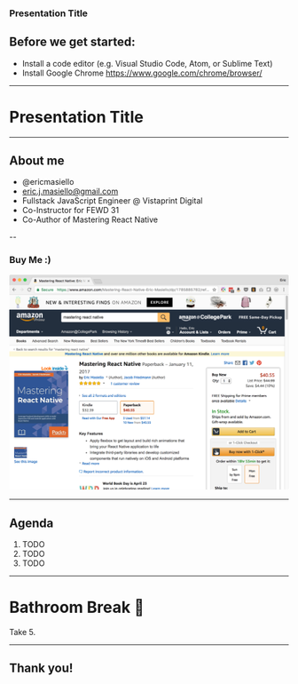 ### Presentation Title
## Before we get started:

* Install a code editor (e.g. Visual Studio Code, Atom, or Sublime Text)
* Install Google Chrome https://www.google.com/chrome/browser/

---

# Presentation Title

---

## About me

* @ericmasiello
* eric.j.masiello@gmail.com
* Fullstack JavaScript Engineer @ Vistaprint Digital
* Co-Instructor for FEWD 31
* Co-Author of Mastering React Native

--

### Buy Me :)

[![Mastering React Native](img/mastering-react-native.png)](https://www.amazon.com/gp/product/1785885782/ref=as_li_tl?ie=UTF8&camp=1789&creative=9325&creativeASIN=1785885782&linkCode=as2&tag=ericmasiello-20&linkId=0b797f6960a050d6567fd26505307fec)

---

## Agenda

1. TODO
2. TODO
3. TODO

---

# Bathroom Break 💩

Take 5.

---

## Thank you!

